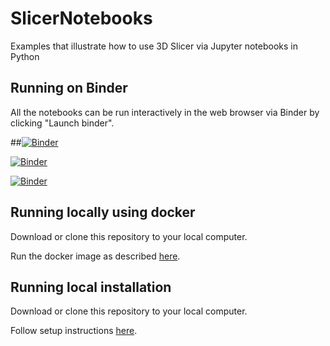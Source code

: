 # SlicerNotebooks

Examples that illustrate how to use 3D Slicer via Jupyter notebooks in Python

## Running on Binder

All the notebooks can be run interactively in the web browser via Binder by clicking "Launch binder".

##[![Binder](https://mybinder.org/badge.svg)](https://mybinder.org/v2/gh/FaizanSiddiqui91/slicer_notebook_test/master)

[![Binder](https://mybinder.org/badge_logo.svg)](https://mybinder.org/v2/gh/FaizanSiddiqui91/slicer_notebook_test.git/HEAD?filepath=UncertainViz.ipynb)

[![Binder](https://mybinder.org/badge_logo.svg)](https://mybinder.org/v2/gh/FaizanSiddiqui91/slicer_notebook_test.git/HEAD?urlpath=Test_notebook_m.ipynb)

## Running locally using docker

Download or clone this repository to your local computer.

Run the docker image as described [here](https://github.com/Slicer/SlicerDocker/blob/master/README.rst#usage-of-slicer-notebook-image).

## Running local installation

Download or clone this repository to your local computer.

Follow setup instructions [here](https://github.com/Slicer/SlicerJupyter#option-3-install-slicer-and-jupyter-on-your-own-computer).
